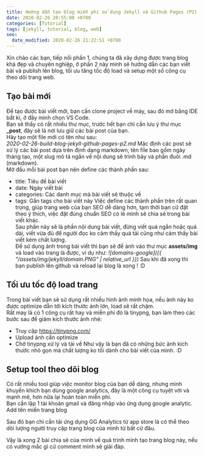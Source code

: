 ```yaml
---
title: Hướng dẫn tạo blog miễn phí sử dụng Jekyll và Github Pages (P2)
date: 2020-02-26 20:55:00 +0700
categories: [Tutorial]
tags: [jekyll, tutorial, blog, web]
seo:
  date_modified: 2020-02-26 21:22:51 +0700
---
```


Xin chào các bạn, tiếp nối phần 1, chúng ta đã xây dựng được trang blog khá đẹp và chuyên nghiệp, ở phần 2 này mình sẽ hướng dẫn các bạn viết bài và publish lên blog, tối ưu tăng tốc độ load và setup một số công cụ theo dõi trang web.  

## Tạo bài mới
Để tạo được bài viết mới, bạn cần clone project về máy, sau đó mở bằng IDE bất kì, ở đây mình chọn VS Code.  
Bạn sẽ thấy có rất nhiều thư mục, trước hết bạn chỉ cần lưu ý thư mục **_post**, đây sẽ là nơi lưu giữ các bài post của bạn.  
Hãy tạo một file mới có tên như sau:  
*2020-02-26-build-blog-jekyll-github-pages-p2.md*
Mặc định các post sẽ xử lý các bài post dựa trên định dạng markdown, tên file bao gồm ngày tháng tạo, một slug mô tả ngắn về nội dung sẽ trình bày và phần đuôi .md (markdown).  
Mở đầu mỗi bài post bạn nên define các thành phần sau:  
- title: Tiêu đề bài viết
- date: Ngày viết bài
- categories: Các danh mục mà bài viết sẽ thuộc về
- tags: Gắn tags cho bài viết này
Việc define các thành phần trên rất quan trọng, giúp trang web của bạn SEO dễ dàng hơn, tạm thời bạn cứ đặt theo ý thích, việc đặt đúng chuẩn SEO có lẽ mình sẽ chia sẻ trong bài viết khác.  
Sau phần này sẽ là phần nội dung bài viết, đừng viết quá ngắn hoặc quá dài, viết vừa đủ để người đọc ko cảm thấy quá tải cũng như cảm thấy bài viết kém chất lượng.  
Để sử dụng ảnh trong bài viết thì bạn sẽ để ảnh vào thư mục **assets/img** và load vào trang là được, ví dụ như: 
*![domains-google]({{ "/assets/img/jekyll/domain.PNG" | relative_url }})*
Sau khi đã xong thì bạn publish lên github và reload lại blog là xong ! :D

## Tối ưu tốc độ load trang

Trong bài viết bạn sẽ sử dụng rất nhiều hình ảnh minh họa, nếu ảnh này ko được optimize dẫn tới kích thước ảnh lớn, load sẽ rất chậm.  
Rất may là có 1 công cụ rất hay và miễn phí đó là tinypng, bạn làm theo các bước sau để giảm kích thước ảnh nhé:  
- Truy cập https://tinypng.com/
- Upload ảnh cần optimize
- Chờ tinypng xử lý và tải về
Như vậy là bạn đã có những bức ảnh kích thước nhỏ gọn mà chất lượng ko tồi dành cho bài viết của mình. :D  

## Setup tool theo dõi blog

Có rất nhiều tool giúp việc monitor blog của bạn dễ dàng, nhưng mình khuyến khích bạn dùng google analytics, đây là một công cụ tuyệt vời và mạnh mẽ, hơn nữa lại hoàn toàn miễn phí.  
Bạn cần lập 1 tài khoản gmail và đăng nhập vào ứng dụng google analytic. Add tên miền trang blog

Sau đó bạn chỉ cần tải ứng dụng GG Analytics từ app store là có thể theo dõi lượng người truy cập trang blog của mình từ bất cứ đâu.  

Vậy là xong 2 bài chia sẻ của mình về quá trình mình tạo trang blog này, nếu có vướng mắc gì cứ comment mình sẽ giải đáp.  